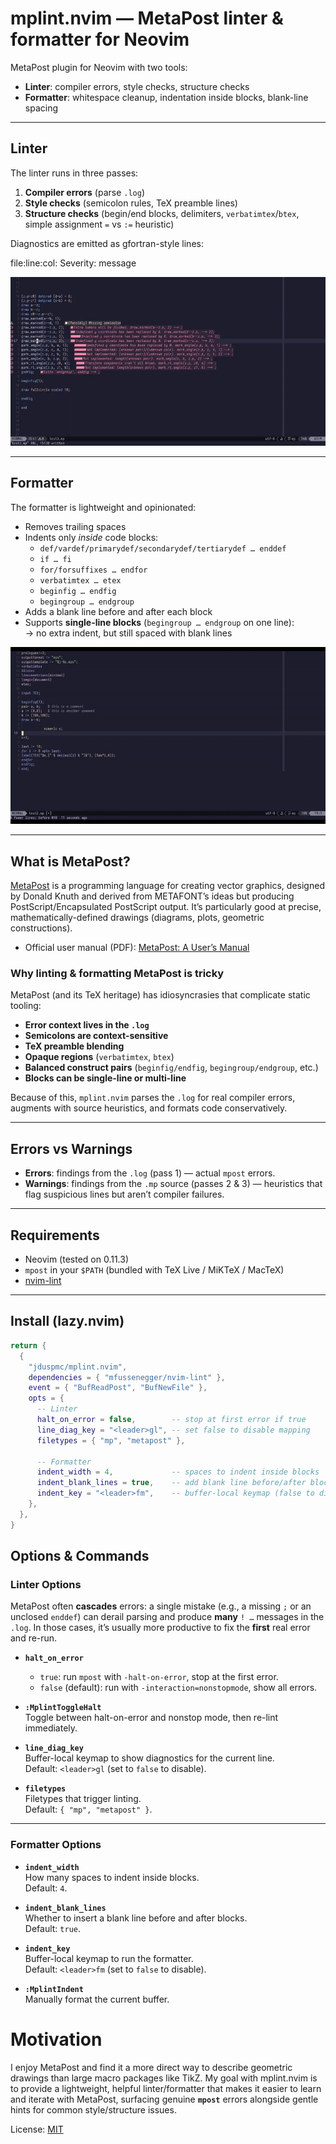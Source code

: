 # mplint.nvim — MetaPost linter & formatter for Neovim

MetaPost plugin for Neovim with two tools:

- **Linter**: compiler errors, style checks, structure checks  
- **Formatter**: whitespace cleanup, indentation inside blocks, blank-line spacing

---

## Linter

The linter runs in three passes:

1. **Compiler errors** (parse `.log`)  
2. **Style checks** (semicolon rules, TeX preamble lines)  
3. **Structure checks** (begin/end blocks, delimiters, `verbatimtex`/`btex`, simple assignment `=` vs `:=` heuristic)

Diagnostics are emitted as gfortran-style lines:

file:line:col: Severity: message

![mplint demo](assets/mplint-linter.gif)

---

## Formatter

The formatter is lightweight and opinionated:

- Removes trailing spaces  
- Indents only *inside* code blocks:
  - `def/vardef/primarydef/secondarydef/tertiarydef … enddef`  
  - `if … fi`  
  - `for/forsuffixes … endfor`  
  - `verbatimtex … etex`  
  - `beginfig … endfig`  
  - `begingroup … endgroup`  
- Adds a blank line before and after each block  
- Supports **single-line blocks** (`begingroup … endgroup` on one line):  
  → no extra indent, but still spaced with blank lines

![formatter demo](assets/mplint-formatter.gif)

---

## What is MetaPost?

[MetaPost](https://www.tug.org/metapost.html) is a programming language for creating vector graphics, designed by Donald Knuth and derived from METAFONT’s ideas but producing PostScript/Encapsulated PostScript output. It’s particularly good at precise, mathematically-defined drawings (diagrams, plots, geometric constructions).

- Official user manual (PDF): [MetaPost: A User’s Manual](https://www.tug.org/docs/metapost/mpman.pdf)

### Why linting & formatting MetaPost is tricky

MetaPost (and its TeX heritage) has idiosyncrasies that complicate static tooling:

- **Error context lives in the `.log`**  
- **Semicolons are context-sensitive**  
- **TeX preamble blending**  
- **Opaque regions** (`verbatimtex`, `btex`)  
- **Balanced construct pairs** (`beginfig/endfig`, `begingroup/endgroup`, etc.)  
- **Blocks can be single-line or multi-line**  

Because of this, `mplint.nvim` parses the `.log` for real compiler errors, augments with source heuristics, and formats code conservatively.

---

## Errors vs Warnings

- **Errors**: findings from the `.log` (pass 1) — actual `mpost` errors.  
- **Warnings**: findings from the `.mp` source (passes 2 & 3) — heuristics that flag suspicious lines but aren’t compiler failures.  

---

## Requirements

- Neovim (tested on 0.11.3)  
- `mpost` in your `$PATH` (bundled with TeX Live / MiKTeX / MacTeX)  
- [nvim-lint](https://github.com/mfussenegger/nvim-lint)  

---

## Install (lazy.nvim)

```lua
return {
  {
    "jduspmc/mplint.nvim",
    dependencies = { "mfussenegger/nvim-lint" },
    event = { "BufReadPost", "BufNewFile" },
    opts = {
      -- Linter
      halt_on_error = false,        -- stop at first error if true
      line_diag_key = "<leader>gl", -- set false to disable mapping
      filetypes = { "mp", "metapost" },

      -- Formatter
      indent_width = 4,             -- spaces to indent inside blocks
      indent_blank_lines = true,    -- add blank line before/after blocks
      indent_key = "<leader>fm",    -- buffer-local keymap (false to disable)
    },
  },
}
```
## Options & Commands

### Linter Options

MetaPost often **cascades** errors: a single mistake (e.g., a missing `;` or an unclosed `enddef`) can derail parsing and produce **many** `! …` messages in the `.log`. In those cases, it’s usually more productive to fix the **first** real error and re-run.

- **`halt_on_error`**  
  - `true`: run `mpost` with `-halt-on-error`, stop at the first error.  
  - `false` (default): run with `-interaction=nonstopmode`, show all errors.  

- **`:MplintToggleHalt`**  
  Toggle between halt-on-error and nonstop mode, then re-lint immediately.  

- **`line_diag_key`**  
  Buffer-local keymap to show diagnostics for the current line.  
  Default: `<leader>gl` (set to `false` to disable).  

- **`filetypes`**  
  Filetypes that trigger linting.  
  Default: `{ "mp", "metapost" }`.  

---

### Formatter Options

- **`indent_width`**  
  How many spaces to indent inside blocks.  
  Default: `4`.  

- **`indent_blank_lines`**  
  Whether to insert a blank line before and after blocks.  
  Default: `true`.  

- **`indent_key`**  
  Buffer-local keymap to run the formatter.  
  Default: `<leader>fm` (set to `false` to disable).  

- **`:MplintIndent`**  
  Manually format the current buffer.  


# Motivation

I enjoy MetaPost and find it a more direct way to describe geometric drawings than large macro packages like TikZ. My goal with mplint.nvim is to provide a lightweight, helpful linter/formatter that makes it easier to learn and iterate with MetaPost, surfacing genuine **`mpost`** errors alongside gentle hints for common style/structure issues.

License: [MIT](https://github.com/jduspmc/mplint.nvim/blob/main/LICENSE)
